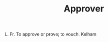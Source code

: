 ---
title: Approver
letter: A
permalink: "/definitions/approver.html"
body: L. Fr. To approve or prove; to vouch. Kelham
published_at: '2018-07-07'
layout: post
---